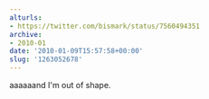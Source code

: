 ```yaml
---
alturls:
- https://twitter.com/bismark/status/7560494351
archive:
- 2010-01
date: '2010-01-09T15:57:58+00:00'
slug: '1263052678'
---
```


aaaaaand I'm out of shape.


